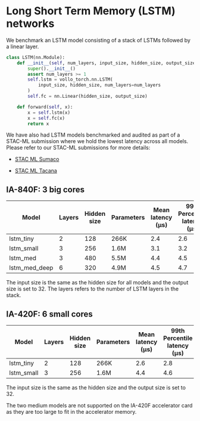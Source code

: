 # Long Short Term Memory (LSTM) networks

We benchmark an LSTM model consisting of a stack of LSTMs followed by a linear layer.

```python
class LSTM(nn.Module):
    def __init__(self, num_layers, input_size, hidden_size, output_size):
        super().__init__()
        assert num_layers >= 1
        self.lstm = vollo_torch.nn.LSTM(
            input_size, hidden_size, num_layers=num_layers
        )
        self.fc = nn.Linear(hidden_size, output_size)

    def forward(self, x):
        x = self.lstm(x)
        x = self.fc(x)
        return x
```

We have also had LSTM models benchmarked and audited as part of a STAC-ML submission where we hold the lowest latency across all models. Please refer to our STAC-ML submissions for more details:

- [STAC ML Sumaco](https://www.stacresearch.com/MRTL221125)

- [STAC ML Tacana](https://www.stacresearch.com/MRTL230426)

## IA-840F: 3 big cores

| Model         | Layers | Hidden size | Parameters | Mean latency (μs) | 99th Percentile latency (μs) |
| ------------- | ------ | ----------- | ---------- | ----------------- | ---------------------------- |
| lstm_tiny     | 2      | 128         | 266K       | 2.4               | 2.6                          |
| lstm_small    | 3      | 256         | 1.6M       | 3.1               | 3.2                          |
| lstm_med      | 3      | 480         | 5.5M       | 4.4               | 4.5                          |
| lstm_med_deep | 6      | 320         | 4.9M       | 4.5               | 4.7                          |

The input size is the same as the hidden size for all models and the output size is set to 32. The layers refers to the number of
LSTM layers in the stack.

## IA-420F: 6 small cores

| Model      | Layers | Hidden size | Parameters | Mean latency (μs) | 99th Percentile latency (μs) |
| ---------- | ------ | ----------- | ---------- | ----------------- | ---------------------------- |
| lstm_tiny  | 2      | 128         | 266K       | 2.6               | 2.8                          |
| lstm_small | 3      | 256         | 1.6M       | 4.4               | 4.6                          |

The input size is the same as the hidden size and the output size is set to 32.

The two medium models are not supported on the IA-420F accelerator card as they are too large to fit in the accelerator memory.
